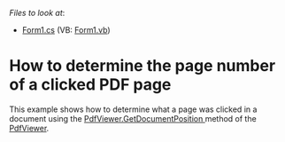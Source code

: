 <!-- default file list -->
*Files to look at*:

* [Form1.cs](./CS/PageHitTest/Form1.cs) (VB: [Form1.vb](./VB/PageHitTest/Form1.vb))
<!-- default file list end -->
# How to determine the page number of a clicked PDF page


This example shows how to determine what a page was clicked in a document using the <a href="https://documentation.devexpress.com/#windowsforms/DevExpressXtraPdfViewerPdfViewer_GetDocumentPositiontopic">PdfViewer.GetDocumentPosition </a>method of the <a href="https://documentation.devexpress.com/#WindowsForms/CustomDocument15216">PdfViewer</a>.

<br/>



